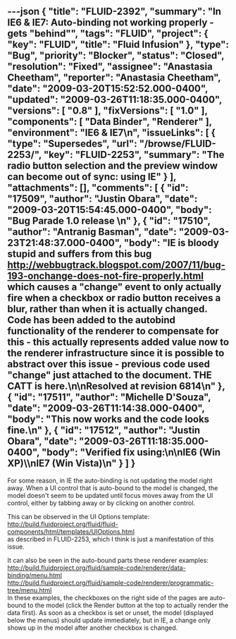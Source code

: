 ---json
{
  "title": "FLUID-2392",
  "summary": "In IE6 & IE7: Auto-binding not working properly - gets \"behind\"",
  "tags": "FLUID",
  "project": {
    "key": "FLUID",
    "title": "Fluid Infusion"
  },
  "type": "Bug",
  "priority": "Blocker",
  "status": "Closed",
  "resolution": "Fixed",
  "assignee": "Anastasia Cheetham",
  "reporter": "Anastasia Cheetham",
  "date": "2009-03-20T15:52:52.000-0400",
  "updated": "2009-03-26T11:18:35.000-0400",
  "versions": [
    "0.8"
  ],
  "fixVersions": [
    "1.0"
  ],
  "components": [
    "Data Binder",
    "Renderer"
  ],
  "environment": "IE6 & IE7\n",
  "issueLinks": [
    {
      "type": "Supersedes",
      "url": "/browse/FLUID-2253/",
      "key": "FLUID-2253",
      "summary": "The radio button selection and the preview window can become out of sync: using IE"
    }
  ],
  "attachments": [],
  "comments": [
    {
      "id": "17509",
      "author": "Justin Obara",
      "date": "2009-03-20T15:54:45.000-0400",
      "body": "Bug Parade 1.0 release&#x20;\n"
    },
    {
      "id": "17510",
      "author": "Antranig Basman",
      "date": "2009-03-23T21:48:37.000-0400",
      "body": "IE is bloody stupid and suffers from this bug <http://webbugtrack.blogspot.com/2007/11/bug-193-onchange-does-not-fire-properly.html> which causes a \"change\" event to only actually fire when a checkbox or radio button receives a blur, rather than when it is actually changed. Code has been added to the autobind functionality of the renderer to compensate for this - this actually represents added value now to the renderer infrastructure since it is possible to abstract over this issue - previous code used \"change\" just attached to the document. THE CATT is here.\n\nResolved at revision 6814\n"
    },
    {
      "id": "17511",
      "author": "Michelle D'Souza",
      "date": "2009-03-26T11:14:38.000-0400",
      "body": "This now works and the code looks fine.\n"
    },
    {
      "id": "17512",
      "author": "Justin Obara",
      "date": "2009-03-26T11:18:35.000-0400",
      "body": "Verified fix using:\n\nIE6 (Win XP)\\\nIE7 (Win Vista)\n"
    }
  ]
}
---
For some reason, in IE the auto-binding is not updating the model right away. When a UI control that is auto-bound to the model is changed, the model doesn't seem to be updated until focus moves away from the UI control, either by tabbing away or by clicking on another control.

This can be observed in the UI Options template:\
<http://build.fluidproject.org/fluid/fluid-components/html/templates/UIOptions.html>\
as described in FLUID-2253, which I think is just a manifestation of this issue.

It can also be seen in the auto-bound parts these renderer examples:\
<http://build.fluidproject.org/fluid/sample-code/renderer/data-binding/menu.html>\
<http://build.fluidproject.org/fluid/sample-code/renderer/programmatic-tree/menu.html>\
In these examples, the checkboxes on the right side of the pages are auto-bound to the model (click the Render button at the top to actually render the data first). As soon as a checkbox is set or unset, the model (displayed below the menus) should update immediately, but in IE, a change only shows up in the model after another checkbox is changed.

        